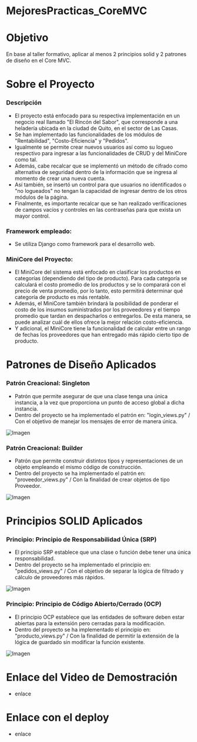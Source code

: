 # MejoresPracticas_CoreMVC

# Objetivo
En base al taller formativo, aplicar al menos 2 principios solid y 2 patrones de diseño en el Core MVC.

# Sobre el Proyecto
### Descripción
- El proyecto está enfocado para su respectiva implementación en un negocio real llamado "El Rincón del Sabor",
  que corresponde a una heladería ubicada en la ciudad de Quito, en el sector de Las Casas.
- Se han implementado las funcionalidades de los módulos de "Rentabilidad", "Costo-Eficiencia" y "Pedidos".
- Igualmente se permite crear nuevos usuarios así como su logueo respectivo para ingresar a las funcionalidades de CRUD y del MiniCore como tal.
- Además, cabe recalcar que se implementó un método de cifrado como alternativa de seguridad dentro de la información que se ingresa al momento de crear una nueva cuenta.
- Así también, se insertó un control para que usuarios no identificados o "no logueados" no tengan la capacidad de ingresar dentro de los otros módulos de la página.
- Finalmente, es importante recalcar que se han realizado verificaciones de campos vacíos y controles en las contraseñas para que exista un mayor control.
  
### Framework empleado:
- Se utiliza Django como framework para el desarrollo web.

### MiniCore del Proyecto:
- El MiniCore del sistema está enfocado en clasificar los productos en categorías (dependiendo del tipo de producto). Para cada categoría se calculará el costo promedio de los productos y se lo comparará con el precio de venta promedio, por lo tanto, esto permitirá determinar qué categoría de producto es más rentable.
- Además, el MiniCore también brindará la posibilidad de ponderar el costo de los insumos suministrados por los proveedores y el tiempo promedio que tardan en despacharlos o entregarlos. De esta manera, se puede analizar cuál de ellos ofrece la mejor relación costo-eficiencia.
- Y adicional, el MiniCore tiene la funcionalidad de calcular entre un rango de fechas los proveedores que han entregado más rápido cierto tipo de producto.

# Patrones de Diseño Aplicados
### Patrón Creacional: Singleton
- Patrón que permite asegurar de que una clase tenga una única instancia, a la vez que proporciona un punto de acceso global a dicha instancia.
- Dentro del proyecto se ha implementado el patrón en: "login_views.py" / Con el objetivo de manejar los mensajes de error de manera única.
  
![Imagen](https://raw.githubusercontent.com/DeividN21/Tarea5_AdminMVC/ff857f86d70cd6f3f4bc5d14c86a51cec5d63a87/Captura%20de%20pantalla%202024-11-07%20084014.png)

### Patrón Creacional: Builder
- Patrón que permite construir distintos tipos y representaciones de un objeto empleando el mismo código de construcción.
- Dentro del proyecto se ha implementado el patrón en: "proveedor_views.py" / Con la finalidad de crear objetos de tipo Proveedor.

![Imagen](https://raw.githubusercontent.com/DeividN21/Tarea5_AdminMVC/ff857f86d70cd6f3f4bc5d14c86a51cec5d63a87/Captura%20de%20pantalla%202024-11-07%20084014.png)

# Principios SOLID Aplicados
### Principio: Principio de Responsabilidad Única (SRP)
- El principio SRP establece que una clase o función debe tener una única responsabilidad.
- Dentro del proyecto se ha implementado el principio en: "pedidos_views.py" / Con el objetivo de separar la lógica de filtrado y cálculo de proveedores más rápidos.

![Imagen](https://raw.githubusercontent.com/DeividN21/Tarea5_AdminMVC/ff857f86d70cd6f3f4bc5d14c86a51cec5d63a87/Captura%20de%20pantalla%202024-11-07%20084014.png)

### Principio: Principio de Código Abierto/Cerrado (OCP)
- El principio OCP establece que las entidades de software deben estar abiertas para la extensión pero cerradas para la modificación.
- Dentro del proyecto se ha implementado el principio en: "producto_views.py" / Con la finalidad de permitir la extensión de la lógica de guardado sin modificar la función existente.

![Imagen](https://raw.githubusercontent.com/DeividN21/Tarea5_AdminMVC/ff857f86d70cd6f3f4bc5d14c86a51cec5d63a87/Captura%20de%20pantalla%202024-11-07%20084014.png)

# Enlace del Video de Demostración
- enlace

# Enlace con el deploy
- enlace
